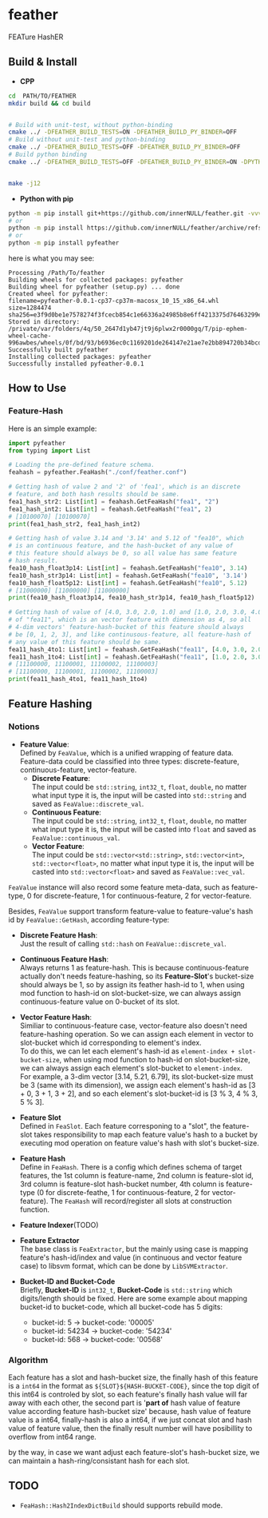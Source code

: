 # feather
FEATure HashER 


## Build & Install
* **CPP**  
```bash
cd  PATH/TO/FEATHER
mkdir build && cd build


# Build with unit-test, without python-binding
cmake ../ -DFEATHER_BUILD_TESTS=ON -DFEATHER_BUILD_PY_BINDER=OFF  
# Build without unit-test and python-binding
cmake ../ -DFEATHER_BUILD_TESTS=OFF -DFEATHER_BUILD_PY_BINDER=OFF
# Build python binding
cmake ../ -DFEATHER_BUILD_TESTS=OFF -DFEATHER_BUILD_PY_BINDER=ON -DPYTHON_EXECUTABLE=/usr/bin//python3.7


make -j12
```

* **Python with pip**    
```bash
python -m pip install git+https://github.com/innerNULL/feather.git -vvv
# or
python -m pip install https://github.com/innerNULL/feather/archive/refs/heads/main.zip -vvv
# or
python -m pip install pyfeather
```
here is what you may see:  
```
Processing /Path/To/feather                                                                                        
Building wheels for collected packages: pyfeather
Building wheel for pyfeather (setup.py) ... done  
Created wheel for pyfeather:
filename=pyfeather-0.0.1-cp37-cp37m-macosx_10_15_x86_64.whl size=1284474 sha256=e3f9d0be1e7578274f3fcecb854c1e66336a24985b8e6ff4213375d76463299e
Stored in directory: /private/var/folders/4q/50_2647d1yb47jt9j6plwx2r0000gq/T/pip-ephem-wheel-cache-996awbes/wheels/0f/bd/93/b6936ec0c1169201de264147e21ae7e2bb894720b34bcdce79
Successfully built pyfeather
Installing collected packages: pyfeather
Successfully installed pyfeather-0.0.1  
```

## How to Use
### Feature-Hash
Here is an simple example:
```python
import pyfeather
from typing import List

# Loading the pre-defined feature schema.
feahash = pyfeather.FeaHash("./conf/feather.conf")

# Getting hash of value 2 and '2' of 'fea1', which is an discrete 
# feature, and both hash results should be same.
fea1_hash_str2: List[int] = feahash.GetFeaHash("fea1", "2")
fea1_hash_int2: List[int] = feahash.GetFeaHash("fea1", 2)
# [10100070] [10100070]
print(fea1_hash_str2, fea1_hash_int2)

# Getting hash of value 3.14 and '3.14' and 5.12 of "fea10", which 
# is an continuous feature, and the hash-bucket of any value of 
# this feature should always be 0, so all value has same feature 
# hash result.
fea10_hash_float3p14: List[int] = feahash.GetFeaHash("fea10", 3.14)
fea10_hash_str3p14: List[int] = feahash.GetFeaHash("fea10", '3.14')
fea10_hash_float5p12: List[int] = feahash.GetFeaHash("fea10", 5.12)
# [11000000] [11000000] [11000000] 
print(fea10_hash_float3p14, fea10_hash_str3p14, fea10_hash_float5p12)

# Getting hash of value of [4.0, 3.0, 2.0, 1.0] and [1.0, 2.0, 3.0, 4.0] 
# of "fea11", which is an vector feature with dimension as 4, so all 
# 4-dim vectors' feature-hash-bucket of this feature should always 
# be [0, 1, 2, 3], and like continusous-feature, all feature-hash of 
# any value of this feature should be same.
fea11_hash_4to1: List[int] = feahash.GetFeaHash("fea11", [4.0, 3.0, 2.0, 1.0])
fea11_hash_1to4: List[int] = feahash.GetFeaHash("fea11", [1.0, 2.0, 3.0, 4.0])
# [11100000, 11100001, 11100002, 11100003]
# [11100000, 11100001, 11100002, 11100003]
print(fea11_hash_4to1, fea11_hash_1to4)
```


## Feature Hashing
### Notions
* **Feature Value**:  
Defined by `FeaValue`, which is a unified wrapping of feature data. Feature-data could be classified into three types: discrete-feature, continuous-feature, vector-feature.  
    * **Discrete Feature**:  
    The input could be `std::string`, `int32_t`, `float`, `double`, no matter what input type it is, the input will be casted into `std::string` and saved as `FeaValue::discrete_val`.  
    * **Continuous Feature**:  
    The input could be `std::string`, `int32_t`, `float`, `double`, no matter what input type it is, the input will be casted into `float` and saved as `FeaValue::continuous_val`.  
    * **Vector Feature**:  
    The input could be `std::vector<std::string>`, `std::vector<int>`, `std::vector<float>`, no matter what input type it is, the input will be casted into `std::vector<float>` and saved as `FeaValue::vec_val`.  

`FeaValue` instance will also record some feature meta-data, such as feature-type, 0 for discrete-feature, 1 for continuous-feature, 2 for vector-feature.  

Besides, `FeaValue` support transform feature-value to feature-value's hash id by `FeaValue::GetHash`, according feature-type:  
* **Discrete Feature Hash**:  
Just the result of calling `std::hash` on `FeaValue::discrete_val`.  
* **Continuous Feature Hash**:  
Always returns 1 as feature-hash. This is because continuous-feature actually don't needs feature-hashing, so its **Feature-Slot**'s bucket-size should always be 1, so by assign its feather hash-id to 1, when using mod function to hash-id on slot-bucket-size, we can always assign continuous-feature value on 0-bucket of its slot.   
* **Vector Feature Hash**:  
Similiar to continuous-feature case, vector-feature also doesn't need feature-hashing operation. So we can assign each element in vector to slot-bucket which id corresponding to element's index.  
To do this, we can let each element's hash-id as `element-index + slot-bucket-size`, when using mod function to hash-id on slot-bucket-size, we can always assign each element's slot-bucket to `element-index`.   
For example, a 3-dim vector [3.14, 5.21, 6.79], its slot-bucket-size must be 3 (same with its dimension), we assign each element's hash-id as [3 + 0, 3 + 1, 3 + 2], and so each element's slot-bucket-id is [3 % 3, 4 % 3, 5 % 3].   

* **Feature Slot**  
Defined in `FeaSlot`. Each feature corresponing to a "slot", the feature-slot takes responsibility to map each feature value's hash to a bucket by executing mod operation on feature value's hash with slot's bucket-size.
* **Feature Hash**  
Define in `FeaHash`. There is a config which defines schema of target features, the 1st column is feature-name, 2nd column is feature-slot id, 3rd column is feature-slot hash-bucket number, 4th column is feature-type (0 for discrete-feathe, 1 for continuous-feature, 2 for vector-feature). The `FeaHash` will record/register all slots at construction function. 

* **Feature Indexer**(TODO)


* **Feature Extractor**  
The base class is `FeaExtractor`, but the mainly using case is mapping feature's hash-id/index and value (in continuous and vector feature case) to libsvm format, which can be done by `LibSVMExtractor`.

* **Bucket-ID and Bucket-Code**  
Briefly, **Bucket-ID** is `int32_t`, **Bucket-Code** is `std::string` which digits/length should be fixed. Here are some example about mapping bucket-id to bucket-code, which all bucket-code has 5 digits:  
    * bucket-id: 5 -> bucket-code: '00005'  
    * bucket-id: 54234 -> bucket-code: '54234'  
    * bucket-id: 568 -> bucket-code: '00568'   

### Algorithm
Each feature has a slot and hash-bucket size, the finally hash of this feature is a `int64` in the format as `${SLOT}${HASH-BUCKET-CODE}`, since the top digit of this int64 is controled by slot, so each feature's finally hash value will far away with each other, the second part is '**part of** hash value of feature value according feature hash-bucket size' because, hash value of feature value is a int64, finally-hash is also a int64, if we just concat slot and hash value of feature value, then the finally result number will have posibillity to overflow from int64 range.

by the way, in case we want adjust each feature-slot's hash-bucket size, we can maintain a hash-ring/consistant hash for each slot.

## TODO
* `FeaHash::Hash2IndexDictBuild` should supports rebuild mode.
